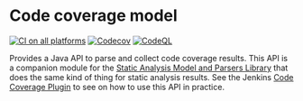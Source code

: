 # Code coverage model 

[![CI on all platforms](https://github.com/uhafner/coverage-model/workflows/GitHub%20CI/badge.svg?branch=main)](https://github.com/jenkinsci/analysis-model/actions/workflows/ci.yml)
[![Codecov](https://codecov.io/gh/uhafner/coverage-model/branch/main/graph/badge.svg)](https://codecov.io/gh/uhafner/coverage-model)
[![CodeQL](https://github.com/uhafner/coverage-model/workflows/CodeQL/badge.svg?branch=main)](https://github.com/uhafner/coverage-model/actions/workflows/codeql.yml)

Provides a Java API to parse and collect code coverage results. This API is a companion module for the 
[Static Analysis Model and Parsers Library](https://github.com/jenkinsci/analysis-model) that does the same kind
of thing for static analysis results. See the 
Jenkins [Code Coverage Plugin](https://github.com/jenkinsci/code-coverage-api-plugin) to see on how to use this API
in practice. 
 
